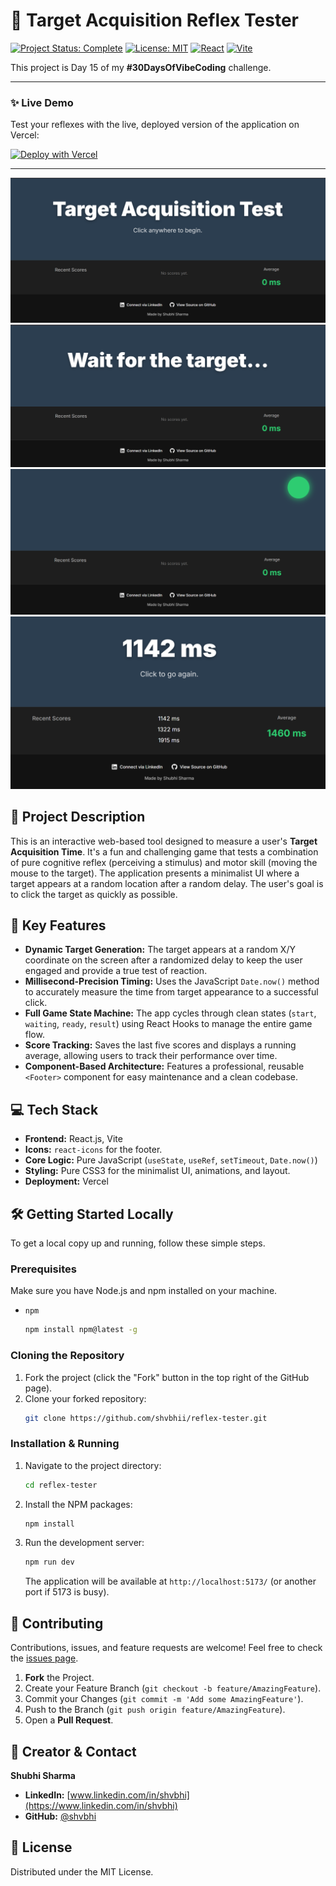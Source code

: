 # 🎯 Target Acquisition Reflex Tester

[![Project Status: Complete](https://img.shields.io/badge/status-complete-success.svg)](https://github.com/shvbhi/reflex-tester)
[![License: MIT](https://img.shields.io/badge/License-MIT-yellow.svg)](https://opensource.org/licenses/MIT)
[![React](https://img.shields.io/badge/react-%2320232a.svg?style=for-the-badge&logo=react&logoColor=%2361DAFB)](https://reactjs.org/)
[![Vite](https://img.shields.io/badge/vite-%23646CFF.svg?style=for-the-badge&logo=vite&logoColor=white)](https://vitejs.dev/)

This project is Day 15 of my **#30DaysOfVibeCoding** challenge.

---

### ✨ **Live Demo**

Test your reflexes with the live, deployed version of the application on Vercel:

[![Deploy with Vercel](https://vercel.com/button)](https://demo.vercel.app)



---

![Target Acquisition Tester Screenshot](./public/Screenshot%202025-07-16%20025230.png)
![Target Acquisition Tester Screenshot](./public/Screenshot%202025-07-16%20025249.png)
![Target Acquisition Tester Screenshot](./public/Screenshot%202025-07-16%20025310.png)
![Target Acquisition Tester Screenshot](./public/Screenshot%202025-07-16%20025350.png)


## 📝 Project Description

This is an interactive web-based tool designed to measure a user's **Target Acquisition Time**. It's a fun and challenging game that tests a combination of pure cognitive reflex (perceiving a stimulus) and motor skill (moving the mouse to the target). The application presents a minimalist UI where a target appears at a random location after a random delay. The user's goal is to click the target as quickly as possible.


## 🌟 Key Features

-   **Dynamic Target Generation:** The target appears at a random X/Y coordinate on the screen after a randomized delay to keep the user engaged and provide a true test of reaction.
-   **Millisecond-Precision Timing:** Uses the JavaScript `Date.now()` method to accurately measure the time from target appearance to a successful click.
-   **Full Game State Machine:** The app cycles through clean states (`start`, `waiting`, `ready`, `result`) using React Hooks to manage the entire game flow.
-   **Score Tracking:** Saves the last five scores and displays a running average, allowing users to track their performance over time.
-   **Component-Based Architecture:** Features a professional, reusable `<Footer>` component for easy maintenance and a clean codebase.

## 💻 Tech Stack

-   **Frontend:** React.js, Vite
-   **Icons:** `react-icons` for the footer.
-   **Core Logic:** Pure JavaScript (`useState`, `useRef`, `setTimeout`, `Date.now()`)
-   **Styling:** Pure CSS3 for the minimalist UI, animations, and layout.
-   **Deployment:** Vercel

## 🛠️ Getting Started Locally

To get a local copy up and running, follow these simple steps.

### Prerequisites

Make sure you have Node.js and npm installed on your machine.
- `npm`
  ```sh
  npm install npm@latest -g
  ```

### Cloning the Repository

1.  Fork the project (click the "Fork" button in the top right of the GitHub page).
2.  Clone your forked repository:
    ```sh
    git clone https://github.com/shvbhii/reflex-tester.git
    ```
    

### Installation & Running

1.  Navigate to the project directory:
    ```sh
    cd reflex-tester
    ```
2.  Install the NPM packages:
    ```sh
    npm install
    ```
3.  Run the development server:
    ```sh
    npm run dev
    ```
    The application will be available at `http://localhost:5173/` (or another port if 5173 is busy).

## 🤝 Contributing

Contributions, issues, and feature requests are welcome! Feel free to check the [issues page](https://github.com/shvbhii/reflex-tester/issues).

1.  **Fork** the Project.
2.  Create your Feature Branch (`git checkout -b feature/AmazingFeature`).
3.  Commit your Changes (`git commit -m 'Add some AmazingFeature'`).
4.  Push to the Branch (`git push origin feature/AmazingFeature`).
5.  Open a **Pull Request**.

## 👤 Creator & Contact

**Shubhi Sharma**

-   **LinkedIn:** [www.linkedin.com/in/shvbhi](https://www.linkedin.com/in/shvbhi)
-   **GitHub:** [@shvbhi](https://github.com/shvbhii)

## 📜 License

Distributed under the MIT License.